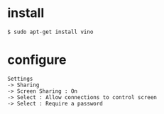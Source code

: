 # install
```
$ sudo apt-get install vino
```

# configure
```
Settings
-> Sharing
-> Screen Sharing : On
-> Select : Allow connections to control screen
-> Select : Require a password
```
